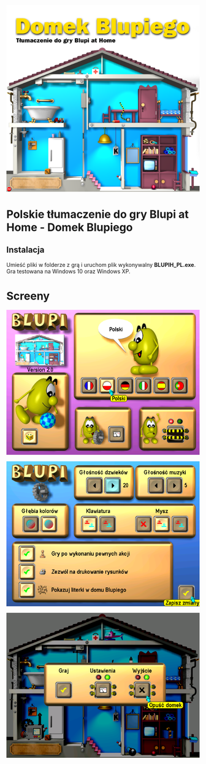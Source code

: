 ![Logo](https://github.com/bayerchemistry/domekblupiego/blob/main/04.png)
<h1>Polskie tłumaczenie do gry Blupi at Home - Domek Blupiego</h1>
<h2>Instalacja</h2>
Umieść pliki w folderze z grą i uruchom plik wykonywalny <b>BLUPIH_PL.exe</b>. Gra testowana na Windows 10 oraz Windows XP.
<h1>Screeny</h1>

![menu](https://github.com/bayerchemistry/domekblupiego/blob/main/01.png)

![settings](https://github.com/bayerchemistry/domekblupiego/blob/main/02.png)

![quit](https://github.com/bayerchemistry/domekblupiego/blob/main/03.png)
